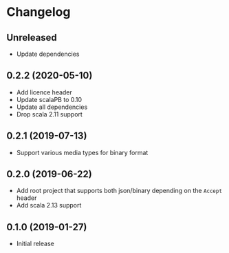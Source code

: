 # Changelog

## Unreleased

- Update dependencies

## 0.2.2 (2020-05-10)

- Add licence header
- Update scalaPB to 0.10
- Update all dependencies
- Drop scala 2.11 support

## 0.2.1 (2019-07-13)

- Support various media types for binary format

## 0.2.0 (2019-06-22)

- Add root project that supports both json/binary depending on the `Accept` header
- Add scala 2.13 support

## 0.1.0 (2019-01-27)

- Initial release